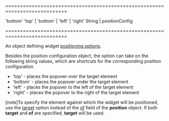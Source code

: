 <!--**
/*-------------------------------------------
    Auto-generated file. Do not modify.
-------------------------------------------

**-->
===========================================================================
<!--default-->'bottom'<!--/default-->
<!--acceptValues-->'top' | 'bottom' | 'left' | 'right'<!--/acceptValues-->
<!--type-->String | positionConfig<!--/type-->
===========================================================================

<!--shortDescription-->
An object defining widget [positioning options](/Documentation/ApiReference/Common/Object_Structures/positionConfig/).
<!--/shortDescription-->

<!--fullDescription-->
Besides the position configuration object, the option can take on the following string values, which are shortcuts for the corresponding position configuration.

- 'top' - places the popover over the target element
- 'bottom' - places the popover under the target element
- 'left' - places the popover to the left of the target element
- 'right' - places the popover to the right of the target element

[note]To specify the element against which the widget will be positioned, use the [target]({basewidgetpath}/Configuration/#target) option instead of the [of](/Documentation/ApiReference/Common/Object_Structures/positionConfig/#of) field of the **position** object. If both **target** and **of** are specified, **target** will be used.
<!--/fullDescription-->